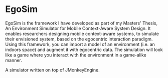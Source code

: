 EgoSim
==================================

EgoSim is the framework I have developed as part of my Masters' Thesis, An Environment Simulator for Mobile Context-Aware System Design. It enables researchers designing mobile context-aware systems, to simulate their envisioned system, based on the egocentric interaction paradigm. Using this framework, you can import a model of an environment (i.e. an indoors space) and augment it with egocentric data. The simulation will look like a game where you interact with the environment in a game-alike manner.

A simulator written on top of JMonkeyEngine.
